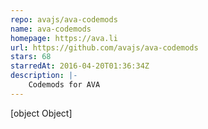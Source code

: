 ```yaml
---
repo: avajs/ava-codemods
name: ava-codemods
homepage: https://ava.li
url: https://github.com/avajs/ava-codemods
stars: 68
starredAt: 2016-04-20T01:36:34Z
description: |-
    Codemods for AVA
---
```


[object Object]
